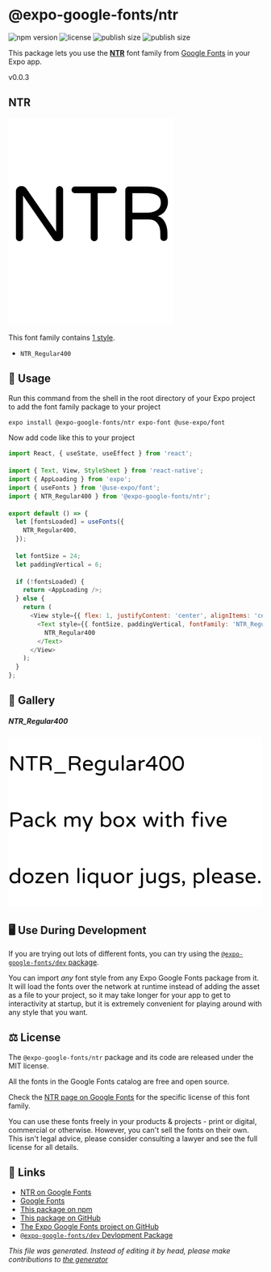 # @expo-google-fonts/ntr

![npm version](https://flat.badgen.net/npm/v/@expo-google-fonts/ntr)
![license](https://flat.badgen.net/github/license/expo/google-fonts)
![publish size](https://flat.badgen.net/packagephobia/install/@expo-google-fonts/ntr)
![publish size](https://flat.badgen.net/packagephobia/publish/@expo-google-fonts/ntr)

This package lets you use the [**NTR**](https://fonts.google.com/specimen/NTR) font family from [Google Fonts](https://fonts.google.com/) in your Expo app.

v0.0.3

## NTR

![NTR](./font-family.png)

This font family contains [1 style](#gallery).

- `NTR_Regular400`

## 🔡 Usage

Run this command from the shell in the root directory of your Expo project to add the font family package to your project
```sh
expo install @expo-google-fonts/ntr expo-font @use-expo/font
```

Now add code like this to your project
```js
import React, { useState, useEffect } from 'react';

import { Text, View, StyleSheet } from 'react-native';
import { AppLoading } from 'expo';
import { useFonts } from '@use-expo/font';
import { NTR_Regular400 } from '@expo-google-fonts/ntr';

export default () => {
  let [fontsLoaded] = useFonts({
    NTR_Regular400,
  });

  let fontSize = 24;
  let paddingVertical = 6;

  if (!fontsLoaded) {
    return <AppLoading />;
  } else {
    return (
      <View style={{ flex: 1, justifyContent: 'center', alignItems: 'center' }}>
        <Text style={{ fontSize, paddingVertical, fontFamily: 'NTR_Regular400' }}>
          NTR_Regular400
        </Text>
      </View>
    );
  }
};

```

## 📖 Gallery

##### NTR_Regular400
![NTR_Regular400](./a81d9625c6e1cc5d20f097e68c4604194966a833b0bacfa533a882ad3fe92592.ttf.png)


## 🖥️ Use During Development

If you are trying out lots of different fonts, you can try using the [`@expo-google-fonts/dev` package](https://github.com/expo/google-fonts/tree/master/font-packages/dev#readme).

You can import *any* font style from any Expo Google Fonts package from it. It will load the fonts
over the network at runtime instead of adding the asset as a file to your project, so it may take longer
for your app to get to interactivity at startup, but it is extremely convenient
for playing around with any style that you want.

## ⚖️ License

The `@expo-google-fonts/ntr` package and its code are released under the MIT license.

All the fonts in the Google Fonts catalog are free and open source.

Check the [NTR page on Google Fonts](https://fonts.google.com/specimen/NTR) for the specific license of this font family.

You can use these fonts freely in your products & projects - print or digital, commercial or otherwise. However, you can't sell the fonts on their own. This isn't legal advice, please consider consulting a lawyer and see the full license for all details.

## 🔗 Links

- [NTR on Google Fonts](https://fonts.google.com/specimen/NTR)
- [Google Fonts](https://fonts.google.com/)
- [This package on npm](https://www.npmjs.com/package/@expo-google-fonts/ntr)
- [This package on GitHub](https://github.com/expo/google-fonts/tree/master/font-packages/ntr)
- [The Expo Google Fonts project on GitHub](https://github.com/expo/google-fonts)
- [`@expo-google-fonts/dev` Devlopment Package](https://github.com/expo/google-fonts/tree/master/font-packages/dev)


*This file was generated. Instead of editing it by head, please make contributions to [the generator](https://github.com/expo/google-fonts/tree/master/packages/generator)*
